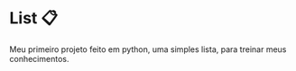 <h1>List 📋</h1>
<p>Meu primeiro projeto feito em python, uma simples lista, para treinar meus conhecimentos.</p>
